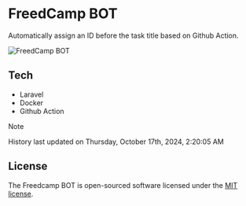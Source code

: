 # FreedCamp BOT

Automatically assign an ID before the task title based on Github Action.

![FreedCamp BOT](https://repository-images.githubusercontent.com/737932867/7d34798b-2680-471c-b089-a78a718d3d6a)

## Tech

- Laravel
- Docker
- Github Action

> [!NOTE]  
> History last updated on Thursday, October 17th, 2024, 2:20:05 AM

## License

The Freedcamp BOT is open-sourced software licensed under the [MIT license](https://opensource.org/licenses/MIT).
